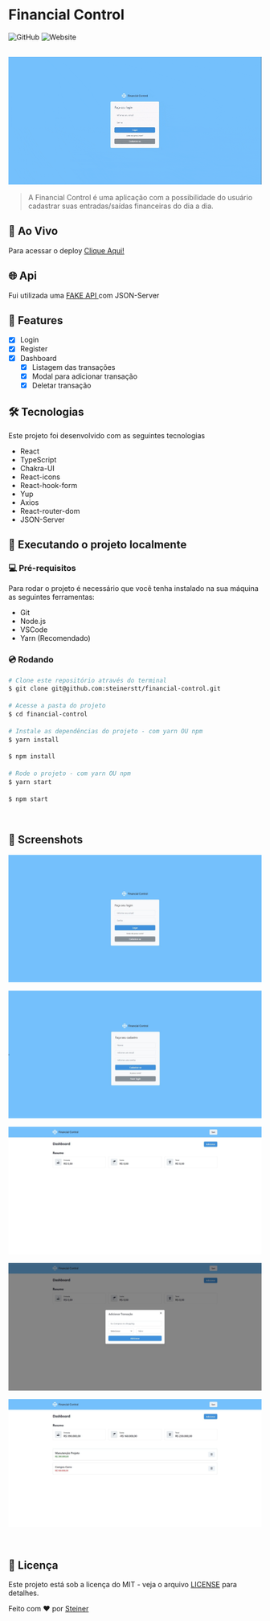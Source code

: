 #  Financial Control

![GitHub](https://img.shields.io/github/license/steinerstt/financial-control?style=for-the-badge)
![Website](https://img.shields.io/website?color=gree&label=Status&style=for-the-badge&up_message=finalizado&url=https://github.com/steinerstt/my-tasks)
<br><br>

![financial-control](https://github.com/steinerstt/screenshots-projects/blob/main/financial-control/financial-contro-gif.gif?raw=true)
> A Financial Control é uma aplicação com a possibilidade do usuário cadastrar suas entradas/saídas financeiras do dia a dia.

## 🔰 Ao Vivo
Para acessar o deploy <a href="https://financial-control-orcin.vercel.app/" target="_blank" > Clique Aqui! </a>

## 🌐 Api
Fui utilizada uma <a href="https://github.com/steinerstt/json-server-financial-control" target="_blank"> FAKE API </a> com JSON-Server 

## 📌 Features
- [x] Login
- [x] Register
- [x] Dashboard
  - [x] Listagem das transações
  - [x] Modal para adicionar transação
  - [x] Deletar transação 

## 🛠️ Tecnologias
 Este projeto foi desenvolvido com as seguintes tecnologias
- React
- TypeScript
- Chakra-UI
- React-icons
- React-hook-form
- Yup
- Axios
- React-router-dom
- JSON-Server



## 🚀 Executando o projeto localmente
### 💻 Pré-requisitos
Para rodar o projeto é necessário que você tenha instalado na sua máquina as seguintes ferramentas:
-  Git
-  Node.js
-  VSCode
- Yarn (Recomendado)

### 💿 Rodando
```bash
# Clone este repositório através do terminal
$ git clone git@github.com:steinerstt/financial-control.git

# Acesse a pasta do projeto
$ cd financial-control

# Instale as dependências do projeto - com yarn OU npm
$ yarn install

$ npm install

# Rode o projeto - com yarn OU npm 
$ yarn start

$ npm start
```

<br>

## 📸 Screenshots

![Página de login](https://github.com/steinerstt/screenshots-projects/blob/main/financial-control/login.jpeg?raw=true)

![Página de cadastro de usuário](https://github.com/steinerstt/screenshots-projects/blob/main/financial-control/register.jpeg?raw=true)

![Dashboard com a lista de transações vazia](https://github.com/steinerstt/screenshots-projects/blob/main/financial-control/dashboard-list-transactions-empty.jpeg?raw=true)

![Dashboard modal para adicionar transação](https://github.com/steinerstt/screenshots-projects/blob/main/financial-control/dashboard-modal-add-transaction.jpeg?raw=true)

![Dashboard com a listagem das transações](https://github.com/steinerstt/screenshots-projects/blob/main/financial-control/dashboard-list-transactions.jpeg?raw=true)

<br>

## 📄 Licença
Este projeto está sob a licença do MIT - veja o arquivo [LICENSE](https://github.com/steinerstt/financial-control/blob/main/LICENSE) para detalhes.

Feito com ❤ por [Steiner](https://github.com/steinerstt)
